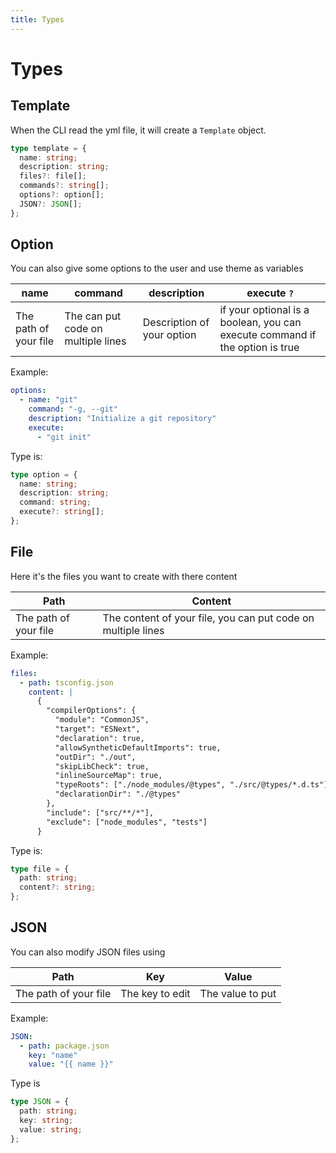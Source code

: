 ```yaml
---
title: Types
---
```


# Types

## Template

When the CLI read the yml file, it will create a `Template` object.

```ts
type template = {
  name: string;
  description: string;
  files?: file[];
  commands?: string[];
  options?: option[];
  JSON?: JSON[];
};
```

## Option

You can also give some options to the user and use theme as variables

| name                  | command                            | description                | execute `?`                                                                  |
| --------------------- | ---------------------------------- | -------------------------- | ---------------------------------------------------------------------------- |
| The path of your file | The can put code on multiple lines | Description of your option | if your optional is a boolean, you can execute command if the option is true |

Example:

```yaml
options:
  - name: "git"
    command: "-g, --git"
    description: "Initialize a git repository"
    execute:
      - "git init"
```

Type is:

```ts
type option = {
  name: string;
  description: string;
  command: string;
  execute?: string[];
};
```

## File

Here it's the files you want to create with there content

| Path                  | Content                                                      |
| --------------------- | ------------------------------------------------------------ |
| The path of your file | The content of your file, you can put code on multiple lines |

Example:

```yaml
files:
  - path: tsconfig.json
    content: |
      {
        "compilerOptions": {
          "module": "CommonJS",
          "target": "ESNext",
          "declaration": true,
          "allowSyntheticDefaultImports": true,
          "outDir": "./out",
          "skipLibCheck": true,
          "inlineSourceMap": true,
          "typeRoots": ["./node_modules/@types", "./src/@types/*.d.ts"],
          "declarationDir": "./@types"
        },
        "include": ["src/**/*"],
        "exclude": ["node_modules", "tests"]
      }
```

Type is:

```ts
type file = {
  path: string;
  content?: string;
};
```

## JSON

You can also modify JSON files using

| Path                  | Key             | Value            |
| --------------------- | --------------- | ---------------- |
| The path of your file | The key to edit | The value to put |

Example:

```yaml
JSON:
  - path: package.json
    key: "name"
    value: "{{ name }}"
```

Type is

```ts
type JSON = {
  path: string;
  key: string;
  value: string;
};
```
